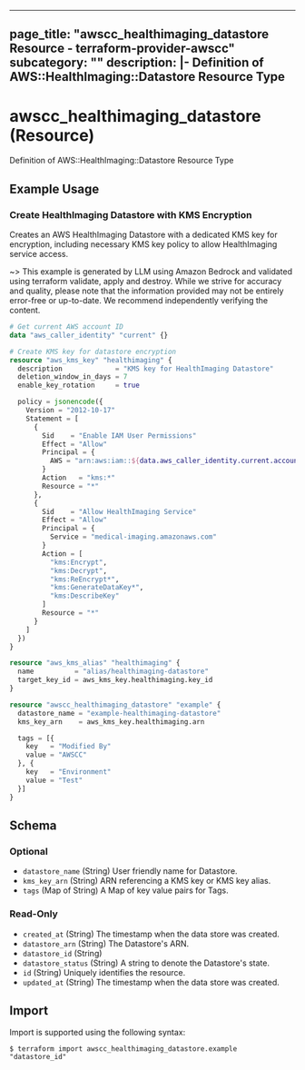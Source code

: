 
---
page_title: "awscc_healthimaging_datastore Resource - terraform-provider-awscc"
subcategory: ""
description: |-
  Definition of AWS::HealthImaging::Datastore Resource Type
---

# awscc_healthimaging_datastore (Resource)

Definition of AWS::HealthImaging::Datastore Resource Type

## Example Usage

### Create HealthImaging Datastore with KMS Encryption

Creates an AWS HealthImaging Datastore with a dedicated KMS key for encryption, including necessary KMS key policy to allow HealthImaging service access.

~> This example is generated by LLM using Amazon Bedrock and validated using terraform validate, apply and destroy. While we strive for accuracy and quality, please note that the information provided may not be entirely error-free or up-to-date. We recommend independently verifying the content.

```terraform
# Get current AWS account ID
data "aws_caller_identity" "current" {}

# Create KMS key for datastore encryption
resource "aws_kms_key" "healthimaging" {
  description             = "KMS key for HealthImaging Datastore"
  deletion_window_in_days = 7
  enable_key_rotation     = true

  policy = jsonencode({
    Version = "2012-10-17"
    Statement = [
      {
        Sid    = "Enable IAM User Permissions"
        Effect = "Allow"
        Principal = {
          AWS = "arn:aws:iam::${data.aws_caller_identity.current.account_id}:root"
        }
        Action   = "kms:*"
        Resource = "*"
      },
      {
        Sid    = "Allow HealthImaging Service"
        Effect = "Allow"
        Principal = {
          Service = "medical-imaging.amazonaws.com"
        }
        Action = [
          "kms:Encrypt",
          "kms:Decrypt",
          "kms:ReEncrypt*",
          "kms:GenerateDataKey*",
          "kms:DescribeKey"
        ]
        Resource = "*"
      }
    ]
  })
}

resource "aws_kms_alias" "healthimaging" {
  name          = "alias/healthimaging-datastore"
  target_key_id = aws_kms_key.healthimaging.key_id
}

resource "awscc_healthimaging_datastore" "example" {
  datastore_name = "example-healthimaging-datastore"
  kms_key_arn    = aws_kms_key.healthimaging.arn

  tags = [{
    key   = "Modified By"
    value = "AWSCC"
  }, {
    key   = "Environment"
    value = "Test"
  }]
}
```

<!-- schema generated by tfplugindocs -->
## Schema

### Optional

- `datastore_name` (String) User friendly name for Datastore.
- `kms_key_arn` (String) ARN referencing a KMS key or KMS key alias.
- `tags` (Map of String) A Map of key value pairs for Tags.

### Read-Only

- `created_at` (String) The timestamp when the data store was created.
- `datastore_arn` (String) The Datastore's ARN.
- `datastore_id` (String)
- `datastore_status` (String) A string to denote the Datastore's state.
- `id` (String) Uniquely identifies the resource.
- `updated_at` (String) The timestamp when the data store was created.

## Import

Import is supported using the following syntax:

```shell
$ terraform import awscc_healthimaging_datastore.example "datastore_id"
```
